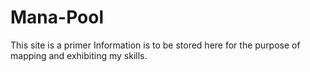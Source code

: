 # Mana-Pool
This site is a primer 
Information is to be stored here for the purpose of mapping and exhibiting my skills.
